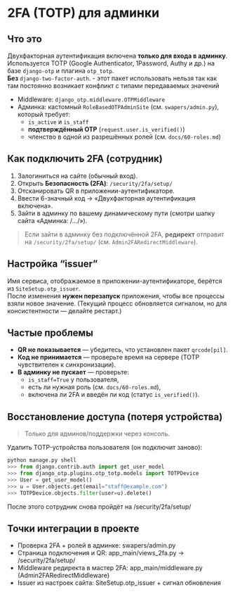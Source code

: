 # 2FA (TOTP) для админки

## Что это
Двухфакторная аутентификация включена **только для входа в админку**. Используется TOTP (Google Authenticator, 1Password, Authy и др.) на базе `django-otp` и плагина `otp_totp`.  
**Без** `django-two-factor-auth`. - этот пакет использовать нельзя так как там постоянно возникает конфликт с типами передаваемых значений

- Middleware: `django_otp.middleware.OTPMiddleware`
- Админка: кастомный `RoleBasedOTPAdminSite` (см. `swapers/admin.py`), который требует:
  - `is_active` и `is_staff`
  - **подтверждённый OTP** (`request.user.is_verified()`)
  - членство в одной из разрешённых ролей (см. `docs/60-roles.md`)

## Как подключить 2FA (сотрудник)
1. Залогиниться на сайте (обычный вход).
2. Открыть **Безопасность (2FA)**: `/security/2fa/setup/`
3. Отсканировать QR в приложении-аутентификаторе.
4. Ввести 6-значный код → «Двухфакторная аутентификация включена».
5. Зайти в админку по вашему динамическому пути (смотри шапку сайта «Админка: /…/»).

> Если зайти в админку без подключённой 2FA, **редирект** отправит на `/security/2fa/setup/` (см. `Admin2FARedirectMiddleware`).

## Настройка “issuer”
Имя сервиса, отображаемое в приложении-аутентификаторе, берётся из `SiteSetup.otp_issuer`.  
После изменения **нужен перезапуск** приложения, чтобы все процессы взяли новое значение. (Текущий процесс обновляется сигналом, но для консистентности — делайте рестарт.)

## Частые проблемы
- **QR не показывается** — убедитесь, что установлен пакет `qrcode[pil]`.
- **Код не принимается** — проверьте время на сервере (TOTP чувствителен к синхронизации).
- **В админку не пускает** — проверьте:
  - `is_staff=True` у пользователя,
  - есть ли нужная роль (см. `docs/60-roles.md`),
  - включена ли 2FA и введён ли код (статус `is_verified()`).

## Восстановление доступа (потеря устройства)
> Только для админов/поддержки через консоль.

Удалить TOTP-устройства пользователя (он подключит заново):
```py
python manage.py shell
>>> from django.contrib.auth import get_user_model
>>> from django_otp.plugins.otp_totp.models import TOTPDevice
>>> User = get_user_model()
>>> u = User.objects.get(email="staff@example.com")
>>> TOTPDevice.objects.filter(user=u).delete()
```

После этого сотрудник снова пройдёт на /security/2fa/setup/

## Точки интеграции в проекте

- Проверка 2FA + ролей в админке: swapers/admin.py
- Страница подключения и QR: app_main/views_2fa.py → /security/2fa/setup/
- Middleware редиректа в мастер 2FA: app_main/middleware.py (Admin2FARedirectMiddleware)
- Issuer из настроек сайта: SiteSetup.otp_issuer + сигнал обновления